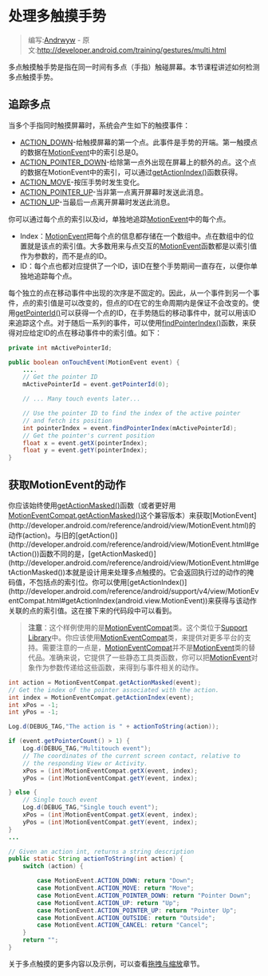# 处理多触摸手势

> 编写:[Andrwyw](https://github.com/Andrwyw) - 原文:<http://developer.android.com/training/gestures/multi.html>

多点触摸触手势是指在同一时间有多点（手指）触碰屏幕。本节课程讲述如何检测多点触摸手势。

## 追踪多点

当多个手指同时触摸屏幕时，系统会产生如下的触摸事件：

- [ACTION_DOWN](http://developer.android.com/reference/android/view/MotionEvent.html#ACTION_DOWN)-给触摸屏幕的第一个点。此事件是手势的开端。第一触摸点的数据在[MotionEvent](http://developer.android.com/reference/android/view/MotionEvent.html)中的索引总是0。
- [ACTION_POINTER_DOWN](http://developer.android.com/reference/android/support/v4/view/MotionEventCompat.html#ACTION_POINTER_DOWN)-给除第一点外出现在屏幕上的额外的点。这个点的数据在MotionEvent中的索引，可以通过[getActionIndex()](http://developer.android.com/reference/android/support/v4/view/MotionEventCompat.html#getActionIndex(android.view.MotionEvent))函数获得。
- [ACTION_MOVE](http://developer.android.com/reference/android/view/MotionEvent.html#ACTION_MOVE)-按压手势时发生变化。
- [ACTION_POINTER_UP](http://developer.android.com/reference/android/support/v4/view/MotionEventCompat.html#ACTION_POINTER_UP)-当非第一点离开屏幕时发送此消息。
- [ACTION_UP](http://developer.android.com/reference/android/view/MotionEvent.html#ACTION_UP)-当最后一点离开屏幕时发送此消息。

你可以通过每个点的索引以及id，单独地追踪[MotionEvent](http://developer.android.com/reference/android/view/MotionEvent.html)中的每个点。

- Index：[MotionEvent](http://developer.android.com/reference/android/view/MotionEvent.html)把每个点的信息都存储在一个数组中。点在数组中的位置就是该点的索引值。大多数用来与点交互的[MotionEvent](http://developer.android.com/reference/android/view/MotionEvent.html)函数都是以索引值作为参数的，而不是点的ID。
- ID：每个点也都对应提供了一个ID，该ID在整个手势期间一直存在，以便你单独地追踪每个点。

每个独立的点在移动事件中出现的次序是不固定的。因此，从一个事件到另一个事件，点的索引值是可以改变的，但点的ID在它的生命周期内是保证不会改变的。使用[getPointerId()](http://developer.android.com/reference/android/view/MotionEvent.html#getPointerId(int))可以获得一个点的ID，在手势随后的移动事件中，就可以用该ID来追踪这个点。对于随后一系列的事件，可以使用[findPointerIndex()](http://developer.android.com/reference/android/view/MotionEvent.html#findPointerIndex(int))函数，来获得对应给定ID的点在移动事件中的索引值。如下：

```java
private int mActivePointerId;

public boolean onTouchEvent(MotionEvent event) {
    ....
    // Get the pointer ID
    mActivePointerId = event.getPointerId(0);

    // ... Many touch events later...

    // Use the pointer ID to find the index of the active pointer
    // and fetch its position
    int pointerIndex = event.findPointerIndex(mActivePointerId);
    // Get the pointer's current position
    float x = event.getX(pointerIndex);
    float y = event.getY(pointerIndex);
}
```

## 获取MotionEvent的动作

你应该始终使用[getActionMasked()](http://developer.android.com/reference/android/view/MotionEvent.html#getActionMasked())函数（或者更好用[MotionEventCompat.getActionMasked()](http://developer.android.com/reference/android/support/v4/view/MotionEventCompat.html#getActionMasked(android.view.MotionEvent))这个兼容版本）来获取[MotionEvent](http://developer.android.com/reference/android/view/MotionEvent.html)的动作(action)。与旧的[getAction()](http://developer.android.com/reference/android/view/MotionEvent.html#getAction())函数不同的是，[getActionMasked()](http://developer.android.com/reference/android/view/MotionEvent.html#getActionMasked())本就是设计用来处理多点触摸的。它会返回执行过的动作的掩码值，不包括点的索引位。你可以使用[getActionIndex()](http://developer.android.com/reference/android/support/v4/view/MotionEventCompat.html#getActionIndex(android.view.MotionEvent))来获得与该动作关联的点的索引值。这在接下来的代码段中可以看到。

>**注意**：这个样例使用的是[MotionEventCompat](http://developer.android.com/reference/android/support/v4/view/MotionEventCompat.html)类。这个类位于[Support Library](http://developer.android.com/tools/support-library/index.html)中。你应该使用[MotionEventCompat](http://developer.android.com/reference/android/support/v4/view/MotionEventCompat.html)类，来提供对更多平台的支持。需要注意的一点是，[MotionEventCompat](http://developer.android.com/reference/android/support/v4/view/MotionEventCompat.html)并不是[MotionEvent](http://developer.android.com/reference/android/view/MotionEvent.html)类的替代品。准确来说，它提供了一些静态工具类函数，你可以把[MotionEvent](http://developer.android.com/reference/android/view/MotionEvent.html)对象作为参数传递给这些函数，来得到与事件相关的动作。

```java
int action = MotionEventCompat.getActionMasked(event);
// Get the index of the pointer associated with the action.
int index = MotionEventCompat.getActionIndex(event);
int xPos = -1;
int yPos = -1;

Log.d(DEBUG_TAG,"The action is " + actionToString(action));

if (event.getPointerCount() > 1) {
    Log.d(DEBUG_TAG,"Multitouch event");
    // The coordinates of the current screen contact, relative to
    // the responding View or Activity.
    xPos = (int)MotionEventCompat.getX(event, index);
    yPos = (int)MotionEventCompat.getY(event, index);

} else {
    // Single touch event
    Log.d(DEBUG_TAG,"Single touch event");
    xPos = (int)MotionEventCompat.getX(event, index);
    yPos = (int)MotionEventCompat.getY(event, index);
}
...

// Given an action int, returns a string description
public static String actionToString(int action) {
    switch (action) {

        case MotionEvent.ACTION_DOWN: return "Down";
        case MotionEvent.ACTION_MOVE: return "Move";
        case MotionEvent.ACTION_POINTER_DOWN: return "Pointer Down";
        case MotionEvent.ACTION_UP: return "Up";
        case MotionEvent.ACTION_POINTER_UP: return "Pointer Up";
        case MotionEvent.ACTION_OUTSIDE: return "Outside";
        case MotionEvent.ACTION_CANCEL: return "Cancel";
    }
    return "";
}
```

关于多点触摸的更多内容以及示例，可以查看[拖拽与缩放](scale.html)章节。
